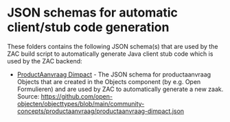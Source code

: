 # JSON schemas for automatic client/stub code generation

These folders contains the following JSON schema(s) that are used by the ZAC build script to automatically 
generate Java client stub code which is used by the ZAC backend:
- [ProductAanvraag Dimpact](productaanvraag/productaanvraag-dimpact.json) - The JSON schema for productaanvraag Objects that are created in the
Objects component (by e.g. Open Formulieren) and are used by ZAC to automatically generate a new zaak. Source: https://github.com/open-objecten/objecttypes/blob/main/community-concepts/productaanvraag/productaanvraag-dimpact.json 
